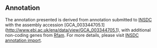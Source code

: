 
Annotation
----------

The annotation presented is derived from annotation submitted to
[INSDC](http://www.insdc.org) with the assembly accession [GCA\_003344705.1]
(http://www.ebi.ac.uk/ena/data/view/GCA_003344705.1),
with additional non-coding genes from
[Rfam](http://rfam.xfam.org/). For more details, please visit [INSDC
annotation import](http://ensemblgenomes.org/info/data/insdc_annotation).
